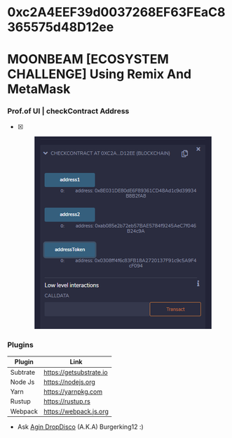 

 # 0xc2A4EEF39d0037268EF63FEaC8365575d48D12ee



# MOONBEAM [ECOSYSTEM CHALLENGE] Using Remix And MetaMask


### Prof.of UI | checkContract Address  
- [x] <p align="center">
    <a>
        <img src="./alladdress.png" alt="Awesome-Burgerking"/>
    </a>
</p>




### Plugins

| Plugin | Link |
| ------ | ------ |
| Subtrate | https://getsubstrate.io |
| Node Js | https://nodejs.org |
| Yarn | https://yarnpkg.com |
| Rustup | https://rustup.rs |
| Webpack |https://webpack.js.org |'

* Ask [Agin DropDisco](https://twitter.com/agin_webdev) (A.K.A) Burgerking12 :)
